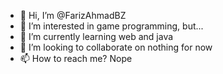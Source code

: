 - 👋 Hi, I’m @FarizAhmadBZ
- 👀 I’m interested in game programming, but...
- 🌱 I’m currently learning web and java
- 💞️ I’m looking to collaborate on nothing for now
- 📫 How to reach me? Nope

<!---
FarizAhmadBZ/FarizAhmadBZ is a ✨ special ✨ repository because its `README.md` (this file) appears on your GitHub profile.
You can click the Preview link to take a look at your changes.
--->
